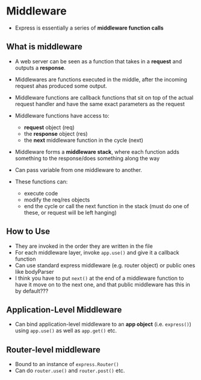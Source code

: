 # Middleware

* Express is essentially a series of **middleware function calls**

## What is middleware

* A web server can be seen as a function that takes in a **request** and outputs a **response**.
* Middlewares are functions executed in the middle, after the incoming request ahas produced some output.
* Middleware functions are callback functions that sit on top of the actual request handler and have the same exact parameters as the request
* Middleware functions  have access to:
  - **request** object (req)
  - the **response** object (res)
  - the **next** middleware function in the cycle (next)
* Middleware forms a **middleware stack**, where each function adds something to the response/does something along the way
* Can pass variable from one middleware to another.


* These functions can:
  - execute code
  - modify the req/res objects
  - end the cycle or call the next function in the stack (must do one of these, or request will be left hanging)

## How to Use

* They are invoked in the order they are written in the file
* For each middleware layer, invoke `app.use()` and give it a callback function
* Can use standard express middleware (e.g. router object) or public ones like bodyParser
* I think you have to put `next()` at the end of a middleware function to have it move on to the next one, and that public middleware has this in by default???

## Application-Level Middleware

* Can bind application-level middleware to an **app object** (i.e. `express()`) using `app.use()` as well as `app.get()` etc.


## Router-level middleware

* Bound to an instance of `express.Router()`
* Can do `router.use()` and `router.post()` etc.
